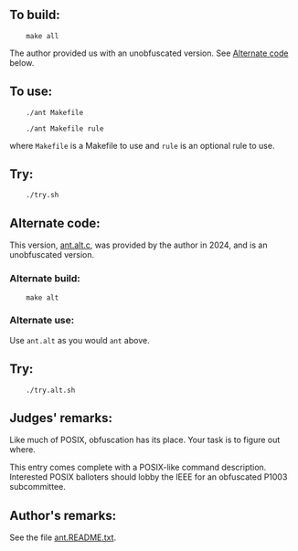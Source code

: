 ## To build:

``` <!---sh-->
    make all
```


The author provided us with an unobfuscated version. See [Alternate
code](#alternate-code) below.


## To use:

``` <!---sh-->
    ./ant Makefile

    ./ant Makefile rule
```

where `Makefile` is a Makefile to use and `rule` is an optional rule to use.


## Try:

``` <!---sh-->
    ./try.sh
```


## Alternate code:

This version, [ant.alt.c](%%REPO_URL%%/1992/ant/ant.alt.c), was provided by the
author in 2024, and is an unobfuscated version.


### Alternate build:

``` <!---sh-->
    make alt
```


### Alternate use:

Use `ant.alt` as you would `ant` above.


## Try:

``` <!---sh-->
    ./try.alt.sh
```


## Judges' remarks:

Like much of POSIX, obfuscation has its place.  Your task is to
figure out where.

This entry comes complete with a POSIX-like command description.
Interested POSIX balloters should lobby the IEEE for an obfuscated
P1003 subcommittee.


## Author's remarks:

See the file [ant.README.txt](ant.README.txt).


<!--

    Copyright © 1984-2024 by Landon Curt Noll. All Rights Reserved.

    You are free to share and adapt this file under the terms of this license:

        Creative Commons Attribution-ShareAlike 4.0 International (CC BY-SA 4.0)

    For more information, see:

        https://creativecommons.org/licenses/by-sa/4.0/

-->
